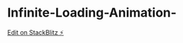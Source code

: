 # Infinite-Loading-Animation-

[Edit on StackBlitz ⚡️](https://stackblitz.com/edit/web-platform-1pct2c)